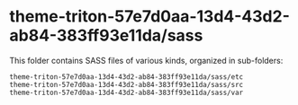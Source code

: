 # theme-triton-57e7d0aa-13d4-43d2-ab84-383ff93e11da/sass

This folder contains SASS files of various kinds, organized in sub-folders:

    theme-triton-57e7d0aa-13d4-43d2-ab84-383ff93e11da/sass/etc
    theme-triton-57e7d0aa-13d4-43d2-ab84-383ff93e11da/sass/src
    theme-triton-57e7d0aa-13d4-43d2-ab84-383ff93e11da/sass/var
